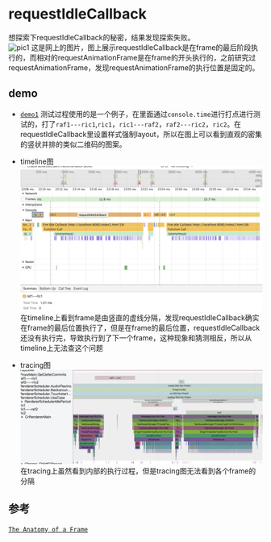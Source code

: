 # requestIdleCallback
想探索下requestIdleCallback的秘密，结果发现探索失败。   
![pic1](https://aerotwist.com/static/blog/the-anatomy-of-a-frame/anatomy-of-a-frame.svg)
这是网上的图片，图上展示requestIdleCallback是在frame的最后阶段执行的，而相对的requestAnimationFrame是在frame的开头执行的，之前研究过requestAnimationFrame，发现requestAnimationFrame的执行位置是固定的。   

## demo
* [`demo1`](https://codepen.io/yoution/pen/paOQpd)
测试过程使用的是一个例子，在里面通过`console.time`进行打点进行测试的，打了`raf1---ric1`,`ric1`，`ric1---raf2`，`raf2---ric2`，`ric2`。在requestIdleCallback里设置样式强制layout，所以在图上可以看到直观的密集的竖状并排的类似二维码的图案。

* timeline图
![pic1](./images/pic1.png)
在timeline上看到frame是由竖直的虚线分隔，发现requestIdleCallback确实在frame的最后位置执行了，但是在frame的最后位置，requestIdleCallback还没有执行完，导致执行到了下一个frame，这种现象和猜测相反，所以从timeline上无法查这个问题


* tracing图
![pic2](./images/pic2.png)
在tracing上虽然看到内部的执行过程，但是tracing图无法看到各个frame的分隔

## 参考
[`The Anatomy of a Frame`](https://aerotwist.com/blog/the-anatomy-of-a-frame/)
